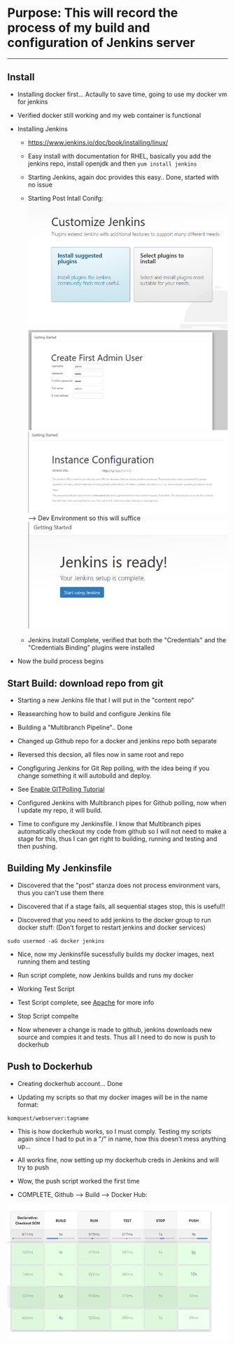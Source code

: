 # Purpose: This will record the process of my build and configuration of Jenkins server

---


## Install

- Installing docker first... Actaully to save time, going to use my docker vm for jenkins

- Verified docker still working and my web container is functional

- Installing Jenkins
  - https://www.jenkins.io/doc/book/installing/linux/
  - Easy install with documentation for RHEL, basically you add the jenkins repo, install openjdk and then `yum install jenkins`
  - Starting Jenkins, again doc provides this easy.. Done, started with no issue
  - Starting Post Intall Conifg:
  ![](pics/20220410122205.png)  
  ![](pics/20220410122704.png)  
  ![](pics/20220410122803.png)  
  --> Dev Environment so this will suffice
  ![](pics/20220410122853.png)  

  - Jenkins Install Complete, verified that both the "Credentials" and the "Credentials Binding" plugins were installed

- Now the build process begins

## Start Build: download repo from git

- Starting a new Jenkins file that I will put in the "content repo"

- Reasearching how to build and configure Jenkins file
- Building a "Multibranch Pipeline".. Done

- Changed up Github repo for a docker and jenkins repo both separate

- Reversed this decsion, all files now in same root and repo

- Congfiguring Jenkins for Git Rep polling, with the idea being if you change something it will autobuild and deploy.

- See [Enable GITPolling Tutorial](/Jenkins.md#tutorials)

- Configured Jenkins with Multibranch pipes for Github polling, now when I update my repo, it will build.

- Time to configure my Jenkinsfile. I know that Multibranch pipes automatically checkout my code from github so I will not need to make a stage for this, thus I can get right to building, running and testing and then pushing.

## Building My Jenkinsfile

- Discovered that the "post" stanza does not process environment vars, thus you can't use them there

- Discovered that if a stage fails, all sequential stages stop, this is useful!!

- Discovered that you need to add jenkins to the docker group to run docker stuff: (Don't forget to restart jenkins and docker services)

```
sudo usermod -aG docker jenkins
```

- Nice, now my Jenkinsfile sucessfully builds my docker images, next running them and testing

- Run script complete, now Jenkins builds and runs my docker

- Working Test Script

- Test Script complete, see [Apache](./Apache.md#tutorials) for more info

- Stop Script compelte

- Now whenever a change is made to github, jenkins downloads new source and compies it and tests. Thus all I need to do now is push to dockerhub

## Push to Dockerhub

- Creating dockerhub account... Done

- Updating my scripts so that my docker images will be in the name format:

```
komquest/webserver:tagname
```
- This is how dockerhub works, so I must comply. Testing my scripts again since I had to put in a "/" in name, how this doesn't mess anything up...

- All works fine, now setting up my dockerhub creds in Jenkins and will try to push

- Wow, the push script worked the first time

- COMPLETE, Github --> Build --> Docker Hub:

![](pics/20220411010755.png)  